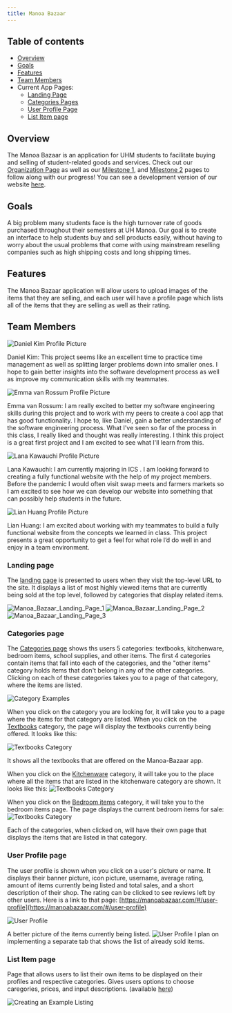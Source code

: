 ```yaml
---
title: Manoa Bazaar
---
```


## Table of contents
* [Overview](#overview)
* [Goals](#goals)
* [Features](#features)
* [Team Members](#team-members)
* Current App Pages:
  * [Landing Page](#landing-page)
  * [Categories Pages](#categories-page)
  * [User Profile Page](#user-profile-page)
  * [List Item page](#list-item-page)

## Overview
The Manoa Bazaar is an application for UHM students to facilitate buying and selling of student-related goods and services. Check out our [Organization Page](https://github.com/manoa-bazaar) as well as our [Milestone 1](https://github.com/manoa-bazaar/manoa-bazaar/projects/1), and [Milestone 2](https://github.com/manoa-bazaar/manoa-bazaar/projects/3) pages to follow along with our progress! You can see a development version of our website [here](https://manoabazaar.com/).

## Goals
A big problem many students face is the high turnover rate of goods purchased throughout their semesters at UH Manoa. Our goal is to create an interface to help students buy and sell products easily, without having to worry about the usual problems that come with using mainstream reselling companies such as high shipping costs and long shipping times.

## Features
The Manoa Bazaar application will allow users to upload images of the items that they are selling, and each user will have a profile page which lists all of the items that they are selling as well as their rating.

## Team Members
![Daniel Kim Profile Picture](https://avatars2.githubusercontent.com/u/70424200?s=460&u=78fa4d13c46fa5000026c3dc1d8147890934ff8b&v=4)

Daniel Kim:
This project seems like an excellent time to practice time management as well as splitting larger problems down into smaller ones. I hope to gain better insights into the software development process as well as improve my communication skills with my teammates. 

![Emma van Rossum Profile Picture](https://avatars3.githubusercontent.com/u/70546449?s=460&u=3ed8f860ad375ed8023b0788feb719d76230a787&v=4)

Emma van Rossum: 
I am really excited to better my software engineering skills during this project and to work with my peers to create a cool app that has good functionality. I hope to, like Daniel, gain a better understanding of the software engineering process. What I've seen so far of the process in this class, I really liked and thought was really interesting. I think this project is a great first project and I am excited to see what I'll learn from this. 

![Lana Kawauchi Profile Picture](https://avatars1.githubusercontent.com/u/59942681?s=400&u=5385a63576924fa39d204fa624b6a152e9201ad5&v=4)

Lana Kawauchi:
I am currently majoring in ICS . I am looking forward to creating a fully functional website with the help of my project members. Before the pandemic I would often visit swap meets and farmers markets so I am excited to see how we can develop our website into something that can possibly help students in the future. 

![Lian Huang Profile Picture](https://avatars1.githubusercontent.com/u/34012125?s=400&u=8591666b03cf1017302a1898dd88ee57817aa37a&v=4)

Lian Huang:
I am excited about working with my teammates to build a fully functional website from the concepts we learned in class. This project presents a great opportunity to get a feel for what role I’d do well in and enjoy in a team environment. 

### Landing page  
The [landing page](https://manoabazaar.com/) is presented to users when they visit the top-level URL to the site.
It displays a list of most highly viewed items that are currently being sold at the top level, followed by categories that display related items.

![Manoa_Bazaar_Landing_Page_1](mockup-pictures/Manoa_Bazaar_Landing_Page_1.jpeg)
![Manoa_Bazaar_Landing_Page_2](mockup-pictures/Manoa_Bazaar_Landing_Page_2.jpeg)
![Manoa_Bazaar_Landing_Page_3](mockup-pictures/Manoa_Bazaar_Landing_Page_3.jpeg)
### Categories page 
The [Categories page](https://manoabazaar.com/#/categories) shows ths users 5 categories: textbooks, kitchenware, bedroom items, school supplies, and other items. The first 4 categories contain items that fall into each of the categories, and the "other items" category holds items that don't belong in any of the other categories. Clicking on each of these categories takes you to a page of that category, where the items are listed. 

![Category Examples](mockup-pictures/categoriespage-updated.png)

When you click on the category you are looking for, it will take you to a page where the items for that category are listed. When you click on the [Textbooks](https://manoabazaar.com/#/textbooks) category, the page will display the textbooks currently being offered. It looks like this:

![Textbooks Category](mockup-pictures/textbooks-page.png)

It shows all the textbooks that are offered on the Manoa-Bazaar app. 

When you click on the [Kitchenware](https://manoabazaar.com/#/kitchenware) category, it will take you to the place where all the items that are listed in the kitchenware category are shown. It looks like this:
![Textbooks Category](mockup-pictures/kitchenware-page.png)

When you click on the [Bedroom items](https://manoabazaar.com/#/bedroom) category, it will take you to the bedroom items page. The page displays the current bedroom items for sale:
![Textbooks Category](mockup-pictures/bedroomitems-page.png)

Each of the categories, when clicked on, will have their own page that displays the items that are listed in that category.


### User Profile page 
The user profile is shown when you click on a user's picture or name. It displays their banner picture, icon picture, username, average rating, amount of items currently being listed and total sales, and a short description of their shop. The rating can be clicked to see reviews left by other users. Here is a link to that page: [https://manoabazaar.com/#/user-profile](https://manoabazaar.com/#/user-profile)

![User Profile](mockup-pictures/user-profile-mock-1.png)

A better picture of the items currently being listed.
![User Profile](mockup-pictures/user-profile-mock-2.png)
I plan on implementing a separate tab that shows the list of already sold items.

### List Item page 
Page that allows users to list their own items to be displayed on their profiles and respective categories. 
Gives users options to choose caregories, prices, and input descriptions. 
(available [here](https://manoabazaar.com/#/add))

![Creating an Example Listing](mockup-pictures/create-item-listing.png)

